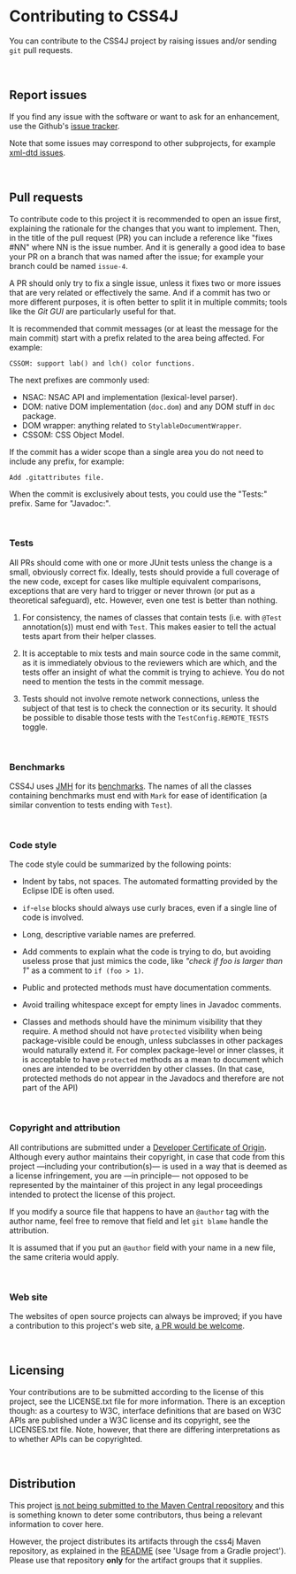 # Contributing to CSS4J

 You can contribute to the CSS4J project by raising issues and/or sending `git`
pull requests.

<br/>

## Report issues

 If you find any issue with the software or want to ask for an enhancement, use
the Github's [issue tracker](https://github.com/css4j/css4j/issues).

 Note that some issues may correspond to other subprojects, for example
[xml-dtd issues](https://github.com/css4j/xml-dtd/issues).

<br/>

## Pull requests

 To contribute code to this project it is recommended to open an issue first,
explaining the rationale for the changes that you want to implement. Then, in
the title of the pull request (PR) you can include a reference like "fixes #NN"
where NN is the issue number. And it is generally a good idea to base your PR on
a branch that was named after the issue; for example your branch could be named
`issue-4`.

 A PR should only try to fix a single issue, unless it fixes two or more issues
that are very related or effectively the same. And if a commit has two or more
different purposes, it is often better to split it in multiple commits; tools
like the _Git GUI_ are particularly useful for that.

 It is recommended that commit messages (or at least the message for the main
commit) start with a prefix related to the area being affected. For example:
```
CSSOM: support lab() and lch() color functions.
```
 The next prefixes are commonly used:
- NSAC: NSAC API and implementation (lexical-level parser).
- DOM: native DOM implementation (`doc.dom`) and any DOM stuff in `doc` package.
- DOM wrapper: anything related to `StylableDocumentWrapper`.
- CSSOM: CSS Object Model.

 If the commit has a wider scope than a single area you do not need to include
any prefix, for example:
```
Add .gitattributes file.
```
 When the commit is exclusively about tests, you could use the "Tests:" prefix.
Same for "Javadoc:".

<br/>

### Tests

 All PRs should come with one or more JUnit tests unless the change is a small,
obviously correct fix. Ideally, tests should provide a full coverage of the new
code, except for cases like multiple equivalent comparisons, exceptions that are
very hard to trigger or never thrown (or put as a theoretical safeguard), etc.
However, even one test is better than nothing.

1) For consistency, the names of classes that contain tests (i.e. with `@Test`
annotation(s)) must end with `Test`. This makes easier to tell the actual tests
apart from their helper classes.

2) It is acceptable to mix tests and main source code in the same commit, as it
is immediately obvious to the reviewers which are which, and the tests offer an
insight of what the commit is trying to achieve. You do not need to mention the
tests in the commit message.

3) Tests should not involve remote network connections, unless the subject of
that test is to check the connection or its security. It should be possible to
disable those tests with the `TestConfig.REMOTE_TESTS` toggle.

<br/>

### Benchmarks

 CSS4J uses [JMH](https://github.com/openjdk/jmh) for its [benchmarks](https://github.com/css4j/benchmark).
The names of all the classes containing benchmarks must end with `Mark` for ease
of identification (a similar convention to tests ending with `Test`).

<br/>

### Code style

 The code style could be summarized by the following points:

- Indent by tabs, not spaces. The automated formatting provided by the Eclipse
IDE is often used.

- `if`-`else` blocks should always use curly braces, even if a single line of
code is involved.

- Long, descriptive variable names are preferred.

- Add comments to explain what the code is trying to do, but avoiding useless
prose that just mimics the code, like _"check if foo is larger than 1"_ as a
comment to `if (foo > 1)`.

- Public and protected methods must have documentation comments.

- Avoid trailing whitespace except for empty lines in Javadoc comments.

- Classes and methods should have the minimum visibility that they require.
A method should not have `protected` visibility when being package-visible could
be enough, unless subclasses in other packages would naturally extend it. For
complex package-level or inner classes, it is acceptable to have `protected`
methods as a mean to document which ones are intended to be overridden by other
classes. (In that case, protected methods do not appear in the Javadocs and
therefore are not part of the API)

<br/>

### Copyright and attribution

 All contributions are submitted under a [Developer Certificate of Origin](DeveloperCertificateOfOrigin.txt).
Although every author maintains their copyright, in case that code from this
project —including your contribution(s)— is used in a way that is deemed as a
license infringement, you are —in principle— not opposed to be represented by
the maintainer of this project in any legal proceedings intended to protect the
license of this project.

 If you modify a source file that happens to have an `@author` tag with the
author name, feel free to remove that field and let `git blame` handle the
attribution.

 It is assumed that if you put an `@author` field with your name in a new file,
the same criteria would apply.

<br/>

### Web site

 The websites of open source projects can always be improved; if you have a
contribution to this project's web site, [a PR would be welcome](https://github.com/css4j/css4j.github.io/pulls).

<br/>

## Licensing

 Your contributions are to be submitted according to the license of this
project, see the LICENSE.txt file for more information. There is an exception
though: as a courtesy to W3C, interface definitions that are based on W3C APIs
are published under a W3C license and its copyright, see the LICENSES.txt file.
Note, however, that there are differing interpretations as to whether APIs can
be copyrighted.

<br/>

## Distribution

 This project [is not being submitted to the Maven Central repository](https://groups.google.com/g/css4j/c/op5jIoINb3M/m/IiiN-LfkDAAJ)
and this is something known to deter some contributors, thus being a relevant
information to cover here.

 However, the project distributes its artifacts through the css4j Maven
repository, as explained in the [README](README.md) (see 'Usage from a Gradle
project'). Please use that repository **only** for the artifact groups that it
supplies.
